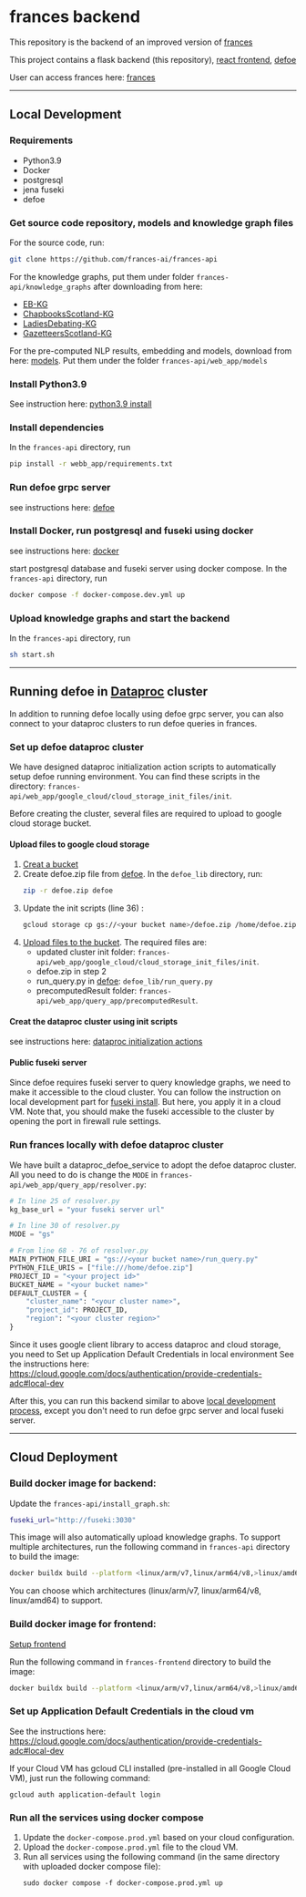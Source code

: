 # frances backend

This repository is the backend of  an improved version of [frances](https://github.com/francesNLP/frances/tree/main)

This project contains a flask backend (this repository), [react frontend](https://github.com/frances-ai/frances-frontend), [defoe](https://github.com/frances-ai/defoe_lib)

User can access frances here: [frances](http://35.228.63.82:3000)

---

## Local Development

### Requirements
* Python3.9
* Docker
* postgresql
* jena fuseki
* defoe

### Get source code repository, models and knowledge graph files

For the source code, run:

```bash
git clone https://github.com/frances-ai/frances-api
```

For the knowledge graphs, put them under folder `frances-api/knowledge_graphs` after downloading from here: 
* [EB-KG](https://zenodo.org/record/6673897)
* [ChapbooksScotland-KG](https://zenodo.org/record/6696686)
* [LadiesDebating-KG](https://zenodo.org/record/6686596)
* [GazetteersScotland-KG](https://zenodo.org/record/6686829)


For the pre-computed NLP results, embedding and models, download from here: [models](https://universityofstandrews907-my.sharepoint.com/:f:/g/personal/ly40_st-andrews_ac_uk/Eq-ex5z-9atOvjw1LuFri6wBIu8TdW7uLVK-QXgAu2GJQg?e=hHPhGq). 
Put them under the folder `frances-api/web_app/models`

### Install Python3.9

See instruction here: [python3.9 install](https://www.python.org/downloads/)

### Install dependencies
In the `frances-api` directory, run
```bash
pip install -r webb_app/requirements.txt
```

### Run defoe grpc server

see instructions here: [defoe](https://github.com/frances-ai/defoe_lib/blob/main/docs/setup-local.md)

### Install Docker, run postgresql and fuseki using docker

see instructions here: [docker](https://docs.docker.com/engine/install/)
 
start postgresql database and fuseki server using docker compose. In the `frances-api` directory, run
```bash
docker compose -f docker-compose.dev.yml up
```

### Upload knowledge graphs and start the backend
In the `frances-api` directory, run
```bash
sh start.sh
```


---

## Running defoe in [Dataproc](https://cloud.google.com/dataproc/docs) cluster

In addition to running defoe locally using defoe grpc server, you can also connect to your dataproc clusters to run defoe queries in frances.

### Set up defoe dataproc cluster
 We have designed dataproc initialization action scripts to automatically setup defoe running environment.
You can find these scripts in the directory: `frances-api/web_app/google_cloud/cloud_storage_init_files/init`.

Before creating the cluster, several files are required to upload to google cloud storage bucket.
#### Upload files to google cloud storage
1. [Creat a bucket](https://cloud.google.com/storage/docs/creating-buckets)
2. Create defoe.zip file from [defoe](https://github.com/frances-ai/defoe_lib). In the `defoe_lib` directory, run:
    ```bash
    zip -r defoe.zip defoe
    ```
3. Update the init scripts (line 36) :
    ```bash
   gcloud storage cp gs://<your bucket name>/defoe.zip /home/defoe.zip
   ```
4. [Upload files to the bucket](https://cloud.google.com/storage/docs/uploading-objects#upload-object-console). The required files are:
   * updated cluster init folder: `frances-api/web_app/google_cloud/cloud_storage_init_files/init`.
   * defoe.zip in step 2
   * run_query.py in [defoe](https://github.com/frances-ai/defoe_lib): `defoe_lib/run_query.py`
   * precomputedResult folder: `frances-api/web_app/query_app/precomputedResult`.
   
#### Creat the dataproc cluster using init scripts
see instructions here: [dataproc initialization actions](https://cloud.google.com/dataproc/docs/concepts/configuring-clusters/init-actions)

#### Public fuseki server
Since defoe requires fuseki server to query knowledge graphs, we need to make it accessible to the cloud cluster.
You can follow the instruction on local development part for [fuseki install](#install-docker-run-postgresql-and-fuseki-using-docker). But here, you apply it in a cloud VM. 
Note that, you should make the fuseki accessible to the cluster by opening the port in firewall rule settings.


### Run frances locally with defoe dataproc cluster

We have built a dataproc_defoe_service to adopt the defoe dataproc cluster.
All you need to do is change the `MODE` in `frances-api/web_app/query_app/resolver.py`:

```python
# In line 25 of resolver.py
kg_base_url = "your fuseki server url"

# In line 30 of resolver.py
MODE = "gs"

# From line 68 - 76 of resolver.py
MAIN_PYTHON_FILE_URI = "gs://<your bucket name>/run_query.py"
PYTHON_FILE_URIS = ["file:///home/defoe.zip"]
PROJECT_ID = "<your project id>"
BUCKET_NAME = "<your bucket name>"
DEFAULT_CLUSTER = {
    "cluster_name": "<your cluster name>",
    "project_id": PROJECT_ID,
    "region": "<your cluster region>"
}

```
Since it uses google client library to access dataproc and cloud storage, you need to Set up Application Default Credentials in local environment
See the instructions here: https://cloud.google.com/docs/authentication/provide-credentials-adc#local-dev

After this, you can run this backend similar to above [local development process](#local-development), except you don't need to run defoe grpc server and local fuseki server. 

---

## Cloud Deployment

### Build docker image for backend:
Update the `frances-api/install_graph.sh`:
```bash
fuseki_url="http://fuseki:3030"
```

This image will also automatically upload knowledge graphs. To support multiple architectures, run the following command in `frances-api` directory to build the image:
```bash
docker buildx build --platform <linux/arm/v7,linux/arm64/v8,>linux/amd64 --tag <docker username>/frances-api:latest --push .
```
You can choose which architectures (linux/arm/v7, linux/arm64/v8, linux/amd64) to support.

### Build docker image for frontend:
[Setup frontend](https://github.com/frances-ai/frances-frontend)

Run the following command in `frances-frontend` directory to build the image:
```bash
docker buildx build --platform <linux/arm/v7,linux/arm64/v8,>linux/amd64 --tag <docker username>/frances-front:latest --push .
```

### Set up Application Default Credentials in the cloud vm

See the instructions here: https://cloud.google.com/docs/authentication/provide-credentials-adc#local-dev

If your Cloud VM has gcloud CLI installed (pre-installed in all Google Cloud VM), just run the following command:
```
gcloud auth application-default login
```

### Run all the services using docker compose

1. Update the `docker-compose.prod.yml` based on your cloud configuration.
2. Upload the `docker-compose.prod.yml` file to the cloud VM.
3. Run all services using the following command (in the same directory with uploaded docker compose file):
   ```
   sudo docker compose -f docker-compose.prod.yml up
   ```






